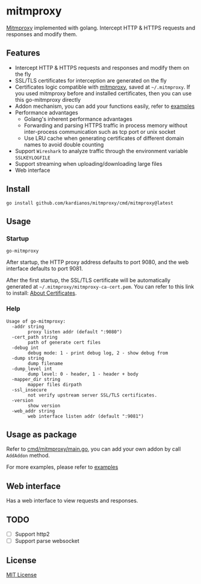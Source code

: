 # mitmproxy


[Mitmproxy](https://mitmproxy.org/) implemented with golang. Intercept HTTP & HTTPS requests and responses and modify them.

## Features

- Intercept HTTP & HTTPS requests and responses and modify them on the fly
- SSL/TLS certificates for interception are generated on the fly
- Certificates logic compatible with [mitmproxy](https://mitmproxy.org/), saved at `~/.mitmproxy`. If you used mitmproxy before and installed certificates, then you can use this go-mitmproxy directly
- Addon mechanism, you can add your functions easily, refer to [examples](./examples)
- Performance advantages
  - Golang's inherent performance advantages
  - Forwarding and parsing HTTPS traffic in process memory without inter-process communication such as tcp port or unix socket
  - Use LRU cache when generating certificates of different domain names to avoid double counting
- Support `Wireshark` to analyze traffic through the environment variable `SSLKEYLOGFILE`
- Support streaming when uploading/downloading large files
- Web interface

## Install

```
go install github.com/kardianos/mitmproxy/cmd/mitmproxy@latest
```

## Usage

### Startup

```
go-mitmproxy
```

After startup, the HTTP proxy address defaults to port 9080, and the web interface defaults to port 9081.

After the first startup, the SSL/TLS certificate will be automatically generated at `~/.mitmproxy/mitmproxy-ca-cert.pem`. You can refer to this link to install: [About Certificates](https://docs.mitmproxy.org/stable/concepts-certificates/).

### Help

```
Usage of go-mitmproxy:
  -addr string
    	proxy listen addr (default ":9080")
  -cert_path string
    	path of generate cert files
  -debug int
    	debug mode: 1 - print debug log, 2 - show debug from
  -dump string
    	dump filename
  -dump_level int
    	dump level: 0 - header, 1 - header + body
  -mapper_dir string
    	mapper files dirpath
  -ssl_insecure
    	not verify upstream server SSL/TLS certificates.
  -version
    	show version
  -web_addr string
    	web interface listen addr (default ":9081")
```

## Usage as package

Refer to [cmd/mitmproxy/main.go](./cmd/mitmproxy/main.go), you can add your own addon by call `AddAddon` method.

For more examples, please refer to [examples](./examples)

## Web interface

Has a web interface to view requests and responses.

## TODO

- [ ] Support http2
- [ ] Support parse websocket

## License

[MIT License](./LICENSE)
